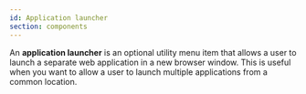 ```yaml
---
id: Application launcher
section: components
---
```

An **application launcher** is an optional utility menu item that allows a user to launch a separate web application in a new browser window. This is useful when you want to allow a user to launch multiple applications from a common location.
